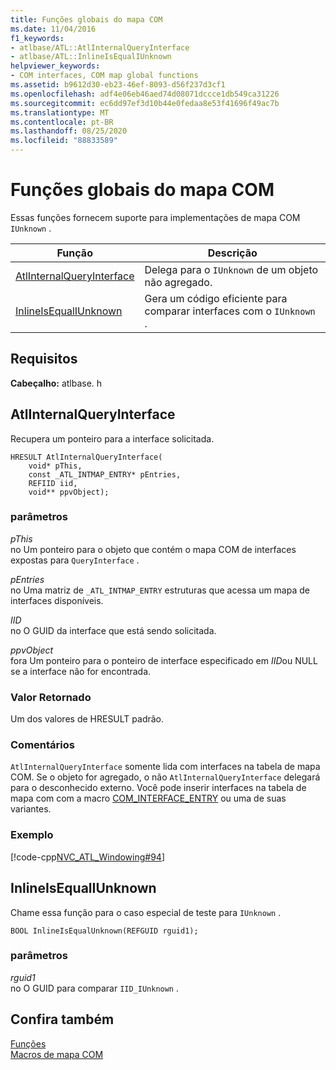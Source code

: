 ```yaml
---
title: Funções globais do mapa COM
ms.date: 11/04/2016
f1_keywords:
- atlbase/ATL::AtlInternalQueryInterface
- atlbase/ATL::InlineIsEqualIUnknown
helpviewer_keywords:
- COM interfaces, COM map global functions
ms.assetid: b9612d30-eb23-46ef-8093-d56f237d3cf1
ms.openlocfilehash: adf4e06eb46aed74d08071dccce1db549ca31226
ms.sourcegitcommit: ec6dd97ef3d10b44e0fedaa8e53f41696f49ac7b
ms.translationtype: MT
ms.contentlocale: pt-BR
ms.lasthandoff: 08/25/2020
ms.locfileid: "88833589"
---
```

# <a name="com-map-global-functions"></a>Funções globais do mapa COM

Essas funções fornecem suporte para implementações de mapa COM `IUnknown` .

|Função|Descrição|
|-|-|
|[AtlInternalQueryInterface](#atlinternalqueryinterface)|Delega para o `IUnknown` de um objeto não agregado.|
|[InlineIsEqualIUnknown](#inlineisequaliunknown)|Gera um código eficiente para comparar interfaces com o `IUnknown` .|

## <a name="requirements"></a>Requisitos

**Cabeçalho:** atlbase. h

## <a name="atlinternalqueryinterface"></a><a name="atlinternalqueryinterface"></a> AtlInternalQueryInterface

Recupera um ponteiro para a interface solicitada.

```
HRESULT AtlInternalQueryInterface(
    void* pThis,
    const _ATL_INTMAP_ENTRY* pEntries,
    REFIID iid,
    void** ppvObject);
```

### <a name="parameters"></a>parâmetros

*pThis*<br/>
no Um ponteiro para o objeto que contém o mapa COM de interfaces expostas para `QueryInterface` .

*pEntries*<br/>
no Uma matriz de `_ATL_INTMAP_ENTRY` estruturas que acessa um mapa de interfaces disponíveis.

*IID*<br/>
no O GUID da interface que está sendo solicitada.

*ppvObject*<br/>
fora Um ponteiro para o ponteiro de interface especificado em *IID*ou NULL se a interface não for encontrada.

### <a name="return-value"></a>Valor Retornado

Um dos valores de HRESULT padrão.

### <a name="remarks"></a>Comentários

`AtlInternalQueryInterface` somente lida com interfaces na tabela de mapa COM. Se o objeto for agregado, o não `AtlInternalQueryInterface` delegará para o desconhecido externo. Você pode inserir interfaces na tabela de mapa com com a macro [COM_INTERFACE_ENTRY](com-interface-entry-macros.md#com_interface_entry) ou uma de suas variantes.

### <a name="example"></a>Exemplo

[!code-cpp[NVC_ATL_Windowing#94](../../atl/codesnippet/cpp/com-map-global-functions_1.cpp)]

## <a name="inlineisequaliunknown"></a><a name="inlineisequaliunknown"></a> InlineIsEqualIUnknown

Chame essa função para o caso especial de teste para `IUnknown` .

```
BOOL InlineIsEqualUnknown(REFGUID rguid1);
```

### <a name="parameters"></a>parâmetros

*rguid1*<br/>
no O GUID para comparar `IID_IUnknown` .

## <a name="see-also"></a>Confira também

[Funções](../../atl/reference/atl-functions.md)<br/>
[Macros de mapa COM](../../atl/reference/com-map-macros.md)

